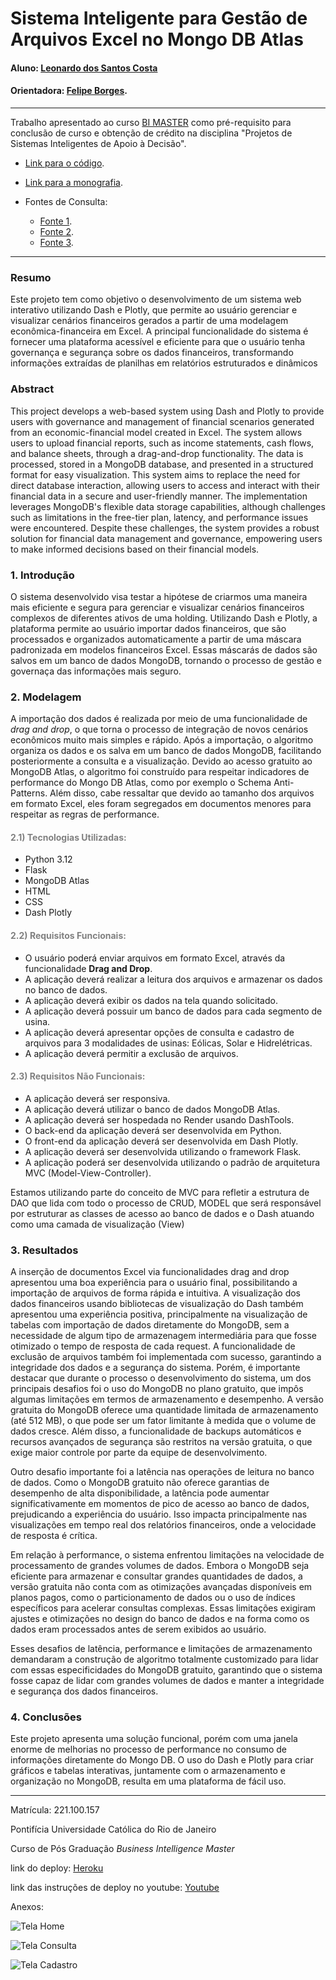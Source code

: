 <!-- antes de enviar a versão final, solicitamos que todos os comentários, colocados para orientação ao aluno, sejam removidos do arquivo -->
# Sistema Inteligente para Gestão de Arquivos Excel no Mongo DB Atlas

#### Aluno: [Leonardo dos Santos Costa](https://github.com/link_do_github)
#### Orientadora: [Felipe Borges](https://github.com/link_do_github).


---

Trabalho apresentado ao curso [BI MASTER](https://ica.puc-rio.ai/bi-master) como pré-requisito para conclusão de curso e obtenção de crédito na disciplina "Projetos de Sistemas Inteligentes de Apoio à Decisão".

<!-- para os links a seguir, caso os arquivos estejam no mesmo repositório que este README, não há necessidade de incluir o link completo: basta incluir o nome do arquivo, com extensão, que o GitHub completa o link corretamente -->
- [Link para o código](https://github.com/link_do_repositorio). <!-- caso não aplicável, remover esta linha -->

- [Link para a monografia](https://link_da_monografia.com). <!-- caso não aplicável, remover esta linha -->

- Fontes de Consulta: <!-- caso não aplicável, remover estas linhas -->
    - [Fonte 1](https://dash.plotly.com/dash-core-components/loading).
    - [Fonte 2](https://www.dash-mantine-components.com).
    - [Fonte 3](https://cloud.mongodb.com/).

---

### Resumo

<!-- trocar o texto abaixo pelo resumo do trabalho, em português -->

Este projeto tem como objetivo o desenvolvimento de um sistema web interativo utilizando Dash e Plotly, que permite ao usuário gerenciar e visualizar cenários financeiros gerados a partir de uma modelagem econômica-financeira em Excel. A principal funcionalidade do sistema é fornecer uma plataforma acessível e eficiente para que o usuário tenha governança e segurança sobre os dados financeiros, transformando informações extraídas de planilhas em relatórios estruturados e dinâmicos

### Abstract <!-- Opcional! Caso não aplicável, remover esta seção -->

<!-- trocar o texto abaixo pelo resumo do trabalho, em inglês -->

This project develops a web-based system using Dash and Plotly to provide users with governance and management of financial scenarios generated from an economic-financial model created in Excel. The system allows users to upload financial reports, such as income statements, cash flows, and balance sheets, through a drag-and-drop functionality. The data is processed, stored in a MongoDB database, and presented in a structured format for easy visualization. This system aims to replace the need for direct database interaction, allowing users to access and interact with their financial data in a secure and user-friendly manner. The implementation leverages MongoDB's flexible data storage capabilities, although challenges such as limitations in the free-tier plan, latency, and performance issues were encountered. Despite these challenges, the system provides a robust solution for financial data management and governance, empowering users to make informed decisions based on their financial models.

### 1. Introdução

O sistema desenvolvido visa testar a hipótese de criarmos uma maneira mais eficiente e segura para gerenciar e visualizar cenários financeiros complexos de diferentes ativos de uma holding. Utilizando Dash e Plotly, a plataforma permite ao usuário importar dados financeiros, que são processados e organizados automaticamente a partir de uma máscara padronizada em modelos financeiros Excel. Essas máscarás de dados são salvos em um banco de dados MongoDB, tornando o processo de gestão e governaça das informações mais seguro.

### 2. Modelagem

A importação dos dados é realizada por meio de uma funcionalidade de *drag and drop*, o que torna o processo de integração de novos cenários econômicos muito mais simples e rápido. Após a importação, o algoritmo organiza os dados e os salva em um banco de dados MongoDB, facilitando posteriormente a consulta e a visualização. Devido ao acesso gratuito ao MongoDB Atlas, o algoritmo foi construído para respeitar indicadores de performance do Mongo DB Atlas, como por exemplo o Schema Anti-Patterns. Além disso, cabe ressaltar que devido ao tamanho dos arquivos em formato Excel, eles foram segregados em documentos menores para respeitar as regras de performance. 

#### <font color=gray>2.1) Tecnologias Utilizadas:</font>

- Python 3.12
- Flask
- MongoDB Atlas
- HTML
- CSS
- Dash Plotly

#### <font color=gray>2.2) Requisitos Funcionais:</font>

- O usuário poderá enviar arquivos em formato Excel, através da funcionalidade **Drag and Drop**.
- A aplicação deverá realizar a leitura dos arquivos e armazenar os dados no banco de dados.
- A aplicação deverá exibir os dados na tela quando solicitado.
- A aplicação deverá possuir um banco de dados para cada segmento de usina.
- A aplicação deverá apresentar opções de consulta e cadastro de arquivos para 3 modalidades de usinas: Eólicas, Solar e Hidrelétricas.
- A aplicação deverá permitir a exclusão de arquivos.

#### <font color=gray>2.3) Requisitos Não Funcionais:</font>

- A aplicação deverá ser responsiva.
- A aplicação deverá utilizar o banco de dados MongoDB Atlas.
- A aplicação deverá ser hospedada no Render usando DashTools.
- O back-end da aplicação deverá ser desenvolvida em Python.
- O front-end da aplicação deverá ser desenvolvida em Dash Plotly.
- A aplicação deverá ser desenvolvida utilizando o framework Flask.
- A aplicação poderá ser desenvolvida utilizando o padrão de arquitetura MVC (Model-View-Controller).

Estamos utilizando parte do conceito de MVC para refletir a estrutura de DAO que lida com todo o processo de CRUD, MODEL que será responsável por estruturar as classes de acesso ao banco de dados e o Dash atuando como uma camada de visualização (View)

### 3. Resultados

A inserção de documentos Excel via funcionalidades drag and drop apresentou uma boa experiência para o usuário final, possibilitando a importação de arquivos de forma rápida e intuitiva. A visualização dos dados financeiros usando bibliotecas de visualização do Dash também apresentou uma experiência positiva, principalmente na visualização de tabelas com importação de dados diretamente do MongoDB, sem a necessidade de algum tipo de armazenagem intermediária para que fosse otimizado o tempo de resposta de cada request. A funcionalidade de exclusão de arquivos também foi implementada com sucesso, garantindo a integridade dos dados e a segurança do sistema. 
Porém, é importante destacar que durante o processo o desenvolvimento do sistema, um dos principais desafios foi o uso do MongoDB no plano gratuito, que impôs algumas limitações em termos de armazenamento e desempenho. A versão gratuita do MongoDB oferece uma quantidade limitada de armazenamento (até 512 MB), o que pode ser um fator limitante à medida que o volume de dados cresce. Além disso, a funcionalidade de backups automáticos e recursos avançados de segurança são restritos na versão gratuita, o que exige maior controle por parte da equipe de desenvolvimento.

Outro desafio importante foi a latência nas operações de leitura no banco de dados. Como o MongoDB gratuito não oferece garantias de desempenho de alta disponibilidade, a latência pode aumentar significativamente em momentos de pico de acesso ao banco de dados, prejudicando a experiência do usuário. Isso impacta principalmente nas visualizações em tempo real dos relatórios financeiros, onde a velocidade de resposta é crítica.

Em relação à performance, o sistema enfrentou limitações na velocidade de processamento de grandes volumes de dados. Embora o MongoDB seja eficiente para armazenar e consultar grandes quantidades de dados, a versão gratuita não conta com as otimizações avançadas disponíveis em planos pagos, como o particionamento de dados ou o uso de índices específicos para acelerar consultas complexas. Essas limitações exigiram ajustes e otimizações no design do banco de dados e na forma como os dados eram processados antes de serem exibidos ao usuário.

Esses desafios de latência, performance e limitações de armazenamento demandaram a construção de algoritmo totalmente customizado para lidar com essas especificidades do MongoDB gratuito, garantindo que o sistema fosse capaz de lidar com grandes volumes de dados e manter a integridade e segurança dos dados financeiros.


### 4. Conclusões

Este projeto apresenta uma solução funcional, porém com uma janela enorme de melhorias no processo de performance no consumo de informações diretamente do Mongo DB. O uso do Dash e Plotly para criar gráficos e tabelas interativas, juntamente com o armazenamento e organização no MongoDB, resulta em uma plataforma de fácil uso.

---

Matrícula: 221.100.157

Pontifícia Universidade Católica do Rio de Janeiro

Curso de Pós Graduação *Business Intelligence Master*

link do deploy: [Heroku](https://mongoexcelfiles-app-deployrender.onrender.com/home)

link das instruções de deploy no youtube: [Youtube](https://www.youtube.com/watch?v=XWJBJoV5yww&t=18s)

Anexos:

![Tela Home](assets/img/foto_1.png)

![Tela Consulta](assets/img/foto_2.png)

![Tela Cadastro](assets/img/foto_3.png)
